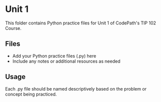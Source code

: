 # Unit 1

This folder contains Python practice files for Unit 1 of CodePath's TIP 102 Course.

## Files
- Add your Python practice files (.py) here
- Include any notes or additional resources as needed

## Usage
Each .py file should be named descriptively based on the problem or concept being practiced.
